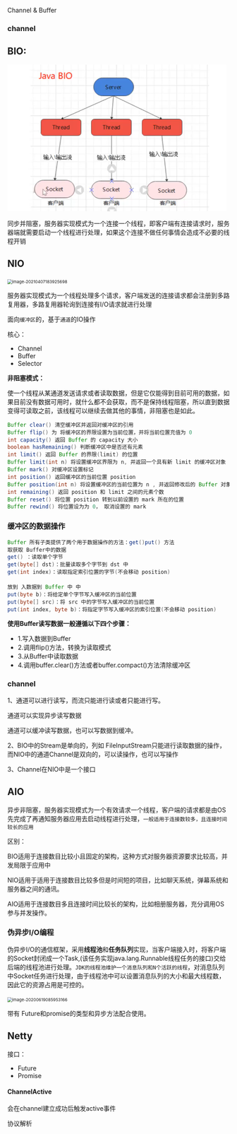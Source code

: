 Channel  & Buffer



### channel





## BIO:

<img src="https://raw.githubusercontent.com/znsfox/PicGo/master/img/20210407184007.png" alt="image-20210407184007614" style="zoom:67%;" />

同步并阻塞，服务器实现模式为一个连接一个线程，即客户端有连接请求时，服务器端就需要启动一个线程进行处理，如果这个连接不做任何事情会造成不必要的线程开销



## NIO

<img src="../../../../../AppData/Roaming/Typora/typora-user-images/image-20210407183925698.png" alt="image-20210407183925698" style="zoom:67%;" />

服务器实现模式为一个线程处理多个请求，客户端发送的连接请求都会注册到多路复用器，多路复用器轮询到连接有I/O请求就进行处理





面向`缓冲区`的，基于`通道`的IO操作



核心：

- Channel
- Buffer
- Selector



**非阻塞模式：**

使一个线程从某通道发送请求或者读取数据，但是它仅能得到目前可用的数据，如果目前没有数据可用时，就什么都不会获取，而不是保持线程阻塞，所以直到数据变得可读取之前，该线程可以继续去做其他的事情，非阻塞也是如此。



```java
Buffer clear() 清空缓冲区并返回对缓冲区的引用
Buffer flip() 为 将缓冲区的界限设置为当前位置，并将当前位置充值为 0
int capacity() 返回 Buffer 的 capacity 大小
boolean hasRemaining() 判断缓冲区中是否还有元素
int limit() 返回 Buffer 的界限(limit) 的位置
Buffer limit(int n) 将设置缓冲区界限为 n, 并返回一个具有新 limit 的缓冲区对象
Buffer mark() 对缓冲区设置标记
int position() 返回缓冲区的当前位置 position
Buffer position(int n) 将设置缓冲区的当前位置为 n , 并返回修改后的 Buffer 对象
int remaining() 返回 position 和 limit 之间的元素个数
Buffer reset() 将位置 position 转到以前设置的 mark 所在的位置
Buffer rewind() 将位置设为为 0， 取消设置的 mark
```



### 缓冲区的数据操作

```java
Buffer 所有子类提供了两个用于数据操作的方法：get()put() 方法
取获取 Buffer中的数据
get() ：读取单个字节
get(byte[] dst)：批量读取多个字节到 dst 中
get(int index)：读取指定索引位置的字节(不会移动 position)
    
放到 入数据到 Buffer 中 中
put(byte b)：将给定单个字节写入缓冲区的当前位置
put(byte[] src)：将 src 中的字节写入缓冲区的当前位置
put(int index, byte b)：将指定字节写入缓冲区的索引位置(不会移动 position)
```

**使用Buffer读写数据一般遵循以下四个步骤：**

* 1.写入数据到Buffer
* 2.调用flip()方法，转换为读取模式
* 3.从Buffer中读取数据
* 4.调用buffer.clear()方法或者buffer.compact()方法清除缓冲区



### channel

1、通道可以进行读写，而流只能进行读或者只能进行写。

通道可以实现异步读写数据

通道可以缓冲读写数据，也可以写数据到缓冲。

2、BIO中的Stream是单向的，列如 FileInputStream只能进行读取数据的操作，而NIO中的通道Channel是双向的，可以读操作，也可以写操作

3、Channel在NIO中是一个接口





## AIO

异步非阻塞，服务器实现模式为一个有效请求一个线程，客户端的请求都是由OS先完成了再通知服务器应用去启动线程进行处理，`一般适用于连接数较多，且连接时间较长的应用`



区别：

BIO适用于连接数目比较小且固定的架构，这种方式对服务器资源要求比较高，并发局限于应用中



NIO适用于适用于连接数目比较多但是时间短的项目，比如聊天系统，弹幕系统和服务器之间的通讯。



AIO适用于连接数目多且连接时间比较长的架构，比如相册服务器，充分调用OS参与并发操作。





### 伪异步I/O编程

伪异步I/O的通信框架，采用**线程池**和**任务队列**实现，当客户端接入时，将客户端的Socket封闭成一个Task,(该任务实现java.lang.Runnable线程任务的接口)交给后端的线程池进行处理。`JDK的线程池维护一个消息队列和N个活跃的线程`，对消息队列中Socket任务进行处理，由于线程池中可以设置消息队列的大小和最大线程数，因此它的资源占用是可控的。



<img src="../../../../../Downloads/Compressed/%E5%A4%A7%E5%8E%82%E9%9D%A2%E8%AF%95%E4%B9%8BIO%E6%A8%A1%E5%BC%8F%E8%AF%A6%E8%A7%A3%E8%B5%84%E6%96%99/%E8%AE%B2%E4%B9%89/BIO%E3%80%81NIO%E3%80%81AIO.assets/image-20200619085953166.png?lastModify=1617842503" alt="image-20200619085953166" style="zoom:67%;" />







带有 Future和promise的类型和异步方法配合使用。



## Netty



接口：

- Future
- Promise



#### ChannelActive 

会在channel建立成功后触发active事件





协议解析
